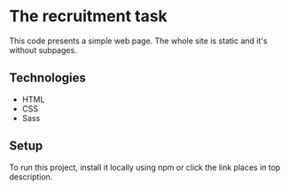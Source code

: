 # The recruitment task
This code presents a simple web page. The whole site is static and it's without subpages.

## Technologies
* HTML
* CSS
* Sass

## Setup
To run this project, install it locally using npm or click the link places in top description.
